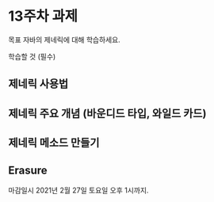 13주차 과제
==

목표
자바의 제네릭에 대해 학습하세요.

학습할 것 (필수)
## 제네릭 사용법
## 제네릭 주요 개념 (바운디드 타입, 와일드 카드)
## 제네릭 메소드 만들기
## Erasure


마감일시
2021년 2월 27일 토요일 오후 1시까지.
